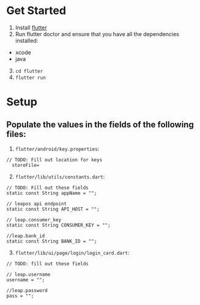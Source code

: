 # Get Started
1. Install [flutter](https://flutter.dev/docs/get-started/install/macos)
2. Run flutter doctor and ensure that you have all the dependencies installed:
  - xcode
  - java
3. `cd flutter`
4. `flutter run`

# Setup
## Populate the values in the fields of the following files:
1.  `flutter/android/key.properties`:
```
// TODO: Fill out location for keys
  storeFile=
```
2. `flutter/lib/utils/constants.dart`:
```
// TODO: Fill out these fields
static const String appName = "";

// leapos api endpoint
static const String API_HOST = "";

// leap.consumer_key
static const String CONSUMER_KEY = "";

//leap.bank_id
static const String BANK_ID = "";
```

3. `flutter/lib/ui/page/login/login_card.dart`:
```
// TODO: fill out these fields

// leap.username
username = "";

//leap.password
pass = "";
```
